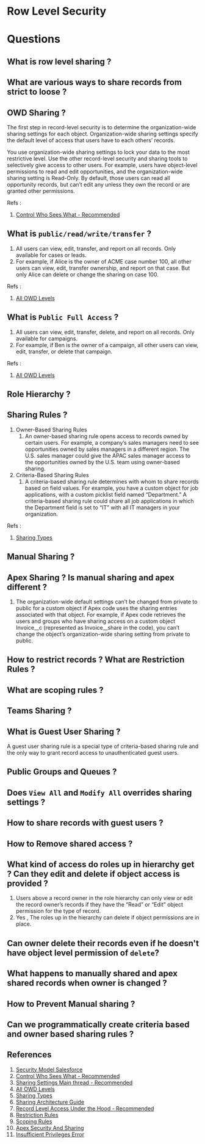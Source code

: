 # Row Level Security

# Questions

## What is row level sharing ?
## What are various ways to share records from strict to loose ?
## OWD Sharing ?
The first step in record-level security is to determine the organization-wide sharing settings for each object. Organization-wide sharing settings specify the default level of access that users have to each others’ records.

You use organization-wide sharing settings to lock your data to the most restrictive level. Use the other record-level security and sharing tools to selectively give access to other users. For example, users have object-level permissions to read and edit opportunities, and the organization-wide sharing setting is Read-Only. By default, those users can read all opportunity records, but can’t edit any unless they own the record or are granted other permissions.

Refs : 
1. [Control Who Sees What - Recommended](https://help.salesforce.com/s/articleView?id=sf.security_data_access.htm&type=5)
## What is `public/read/write/transfer` ?
1. 	All users can view, edit, transfer, and report on all records. Only available for cases or leads.
1. For example, if Alice is the owner of ACME case number 100, all other users can view, edit, transfer ownership, and report on that case. But only Alice can delete or change the sharing on case 100.

Refs : 
1. [All OWD Levels ](https://help.salesforce.com/s/articleView?id=sf.sharing_model_fields.htm&type=5)

## What is `Public Full Access` ?
1. All users can view, edit, transfer, delete, and report on all records. Only available for campaigns.
1. For example, if Ben is the owner of a campaign, all other users can view, edit, transfer, or delete that campaign.

Refs : 
1. [All OWD Levels ](https://help.salesforce.com/s/articleView?id=sf.sharing_model_fields.htm&type=5)

## Role Hierarchy ?
## Sharing Rules ?
1. Owner-Based Sharing Rules
    1. An owner-based sharing rule opens access to records owned by certain users. For example, a company’s sales managers need to see opportunities owned by sales managers in a different region. The U.S. sales manager could give the APAC sales manager access to the opportunities owned by the U.S. team using owner-based sharing.
1. Criteria-Based Sharing Rules
    1. A criteria-based sharing rule determines with whom to share records based on field values. For example, you have a custom object for job applications, with a custom picklist field named “Department.” A criteria-based sharing rule could share all job applications in which the Department field is set to “IT” with all IT managers in your organization.

Refs : 
1. [Sharing Types](https://help.salesforce.com/s/articleView?id=sf.security_sharing_rule_types.htm&type=5)
## Manual Sharing ?
## Apex Sharing ? Is manual sharing and apex different ?
1. The organization-wide default settings can’t be changed from private to public for a custom object if Apex code uses the sharing entries associated with that object. For example, if Apex code retrieves the users and groups who have sharing access on a custom object Invoice__c (represented as Invoice__share in the code), you can’t change the object’s organization-wide sharing setting from private to public.
## How to restrict records ? What are Restriction Rules ?
## What are scoping rules ?
## Teams Sharing ?
## What is Guest User Sharing ?
A guest user sharing rule is a special type of criteria-based sharing rule and the only way to grant record access to unauthenticated guest users.

## Public Groups and Queues ?
## Does `View All` and `Modify All` overrides sharing settings ?
## How to share records with guest users ?
## How to Remove shared access ?
## What kind of access do roles up in hierarchy get ? Can they edit and delete if object access is provided ?
1. Users above a record owner in the role hierarchy can only view or edit the record owner’s records if they have the “Read” or “Edit” object permission for the type of record.
1. Yes , The roles up in the hierarchy can delete if object permissions are in place. 
## Can owner delete their records even if he doesn't have object level permission of `delete`? 
## What happens to manually shared and apex shared records when owner is changed ?
## How to Prevent Manual sharing ?
## Can we programmatically create criteria based and owner based sharing rules ?


## References
1. [Security Model Salesforce](https://developer.salesforce.com/blogs/developer-relations/2017/04/salesforce-data-security-model-explained-visually)
1. [Control Who Sees What - Recommended](https://help.salesforce.com/s/articleView?id=sf.security_data_access.htm&type=5)
1. [Sharing Settings Main thread - Recommended](https://help.salesforce.com/s/articleView?id=sf.managing_the_sharing_model.htm&language=en_US&type=5)
1. [All OWD Levels ](https://help.salesforce.com/s/articleView?id=sf.sharing_model_fields.htm&type=5)
1. [Sharing Types](https://help.salesforce.com/s/articleView?id=sf.security_sharing_rule_types.htm&type=5)
1. [Sharing Architecture Guide](https://architect.salesforce.com/fundamentals/platform-sharing-architecture)
1. [Record Level Access Under the Hood - Recommended](https://developer.salesforce.com/docs/atlas.en-us.salesforce_record_access_under_the_hood.meta/salesforce_record_access_under_the_hood/uth_preface.htm)
1. [Restriction Rules](https://help.salesforce.com/s/articleView?id=sf.security_restriction_rule.htm&type=5)
1. [Scoping Rules](https://help.salesforce.com/s/articleView?id=sf.security_scoping_rule.htm&type=5)
1. [Apex Security And Sharing](https://developer.salesforce.com/docs/atlas.en-us.apexcode.meta/apexcode/apex_security_sharing_chapter.htm)
1. [Insufficient Privileges Error](https://help.salesforce.com/s/articleView?id=sf.admin_insufficient_privileges_flowchart.htm&type=5)

